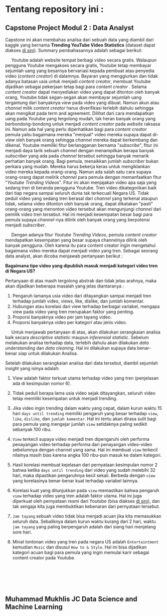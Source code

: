 # Tentang repository ini :

## Capstone Project Modul 2 : Data Analyst

Capstone ini akan membahas analisa dari sebuah data yang diambil dari kaggle yang bernama **Trending YouTube Video Statistics** (dataset dapat diakses [di sini](https://drive.google.com/drive/folders/1JFhDSfs4vzWuCdsBFObEp5sVLQMo-dR1)). Summary pembahasannya adalah sebagai berikut:


&nbsp;&nbsp;&nbsp;&nbsp;&nbsp;Youtube adalah website tempat berbagi video secara gratis. Walaupun pengguna Youtube mengakses secara gratis, Youtube tetap membayar sejumlah uang yang besarnya bervariasi kepada pembuat atau penyedia video (*content creator*) di dalamnya. Bayaran yang menggiurkan dan tidak adanya batasan usia untuk menjadi *content creator*, membuat Youtube dijadikan sebagai pekerjaan tetap bagi para *content creator* . Selama *content creator* dapat menyediakan video yang dapat ditonton oleh banyak orang, Youtube tidak segan-segan akan membayar sejumlah uang tergantung dari banyaknya *view* pada video yang dibuat. Namun akun atau *channel* milik *content creator* harus diverifikasi terlebih dahulu sehingga akan mengikat pada term and agreement. Dilihat dari cara mendapatkan uang pada Youtube yang tergolong mudah, tak heran banyak orang yang berbondong-bondong untuk menjadi *content creator* pada *website* raksasa ini. Namun ada hal yang perlu diperhatikan bagi para *content creator* pemula yaitu bagaimana mereka "menjual" video mereka supaya dapat di-*view* oleh banyak orang sehingga *channel* mereka dapat berkembang dan dikenal. Youtube memiliki fitur berlangganan bernama "*subscribe*", fitur ini menjadi daya tarik sebuah *channel* dengan menampilkan berapa banyak *subscriber* yang ada pada *channel* tersebut sehingga banyak menarik perhatian banyak orang. Bagi pemula, menaikkan jumlah *subscriber* bukan perkara yang mudah. Mereka harus bekerja keras untuk mengiklankan video mereka kepada orang-orang. Namun ada salah satu cara supaya orang-orang dapat melirik *channel* para pemula dengan memanfaatkan fitur "*Youtube Trending Videos*". Fitur ini akan menjajakan video apa saja yang sedang tren di beranda pengguna Youtube. Tren video dikategorikan baik dari tiap negara sampai seluruh dunia tak terkecuali Negara US. Tidak peduli video yang sedang tren berasal dari *channel* yang terkenal ataupun tidak, selama video ditonton oleh banyak orang, dapat dikatakan "pasti" orang-orang yang menonton video tersebut akan mengunjungi *channel* dari pemilik video tren tersebut. Hal ini menjadi kesempatan besar bagi para pemula supaya *channel*-nya dilirik oleh banyak orang yang berpotensi menjadi *subscriber*.<br>

&nbsp;&nbsp;&nbsp;&nbsp;&nbsp;Dengan adanya fitur *Youtube Trending Videos*, pemula *content creator* mendapatkan kesempatan yang besar supaya channelnya dilirik oleh banyak pengguna. Oleh karena itu para content creator ingin mengetahui bagaimana video mereka dapat menjadi video yang tren. Sebagai seorang data analyst, akan dicoba menjawab pertanyaan berikut :

**Bagaimana tipe video yang dipublish masuk menjadi kategori video tren di Negara US?**

Pertanyaan di atas masih tergolong abstrak dan tidak jelas arahnya, maka akan dijadikan beberapa masalah yang jelas diantaranya :

1.	Pengaruh lamanya usia video dari ditayangkan sampai menjadi tren terhadap jumlah video, views, like, dislike, dan jumlah komentar.
2.	Hubungan atau korelasi dari view terhadap berbagai variabel, mengapa view pada video yang tren merupakan faktor yang penting.
3.	Proporsi banyaknya video per jam tayang video.
4.	Proporsi banyaknya video per kategori atau jenis video.

&nbsp;&nbsp;&nbsp;&nbsp;&nbsp;Untuk menjawab pertanyaan di atas, akan dilakukan serangkaian analisa baik secara *descriptive statistic* maupun *inferensial statistic*. Sebelum melakukan analisa terhadap data, terlebih dahulu akan dilakukan *data understanding* dan *data cleaning*. Hal ini dilakukan supaya data benar-benar siap untuk dilakukan Analisa.

Setelah dilakukan serangkaian analisa dari data tersebut, diambil sejumlah insight yang isinya adalah:
 
1. View adalah faktor terkuat utama terhadap video yang tren (penjelasan ada di kesimpulan nomor 6).

2. Tidak peduli berapa lama usia video sejak ditayangkan, seluruh video tetap memiliki kesempatan untuk menjadi trending. 

3. Jika video ingin trending dalam waktu yang cepat, dalam kurun waktu 15 hari `days until trending` memiliki pengaruh yang besar terhadap `view`, `like`, `dislike`, dan `jumlah komentar`. Hal ini tentu akan dirasa sulit bagi para pemula yang mengejar jumlah `view` setidaknya paling sedikit sebanyak 100 ribu.

4. `View` terkecil supaya video menjadi tren dipengaruhi oleh performa penayangan video terhadap performa dari penayangan video-video sebelumnya dengan channel yang sama. Hal ini membuat `view` terkecil nilainya masih bias karena angka 100 ribu-pun masuk ke dalam kategori.

5. Hasil korelasi membuat kejelasan dari pernyataan kesimpulan nomor 2 bahwa ketika `days until trending` dari video yang sudah melebihi 32 hari, maka dipastikan pengaruhnya kecil sekali. Berbeda dengan `view` yang korelasinya benar-benar kuat terhadap variabel lainnya.

6. Korelasi kuat yang ditunjukkan pada `view` memastikan bahwa pengaruh `view` terhadap video yang tren adalah faktor utama. Hal ini juga diperkuat oleh pernyataan resmi dari Youtube (bisa diakses [di sini](https://support.google.com/youtube/answer/7239739?hl=en)), dan tak sengaja kita juga membuktikan kebenaran dari pernyataan tersebut.

7. `Jam tayang` sebuah video tidak bisa menjadi acuan jika kita memasukkan seluruh data. Sebaliknya dalam kurun waktu kurang dari 2 hari, waktu `jam tayang` yang paling berpengaruh adalah dari siang hari menjelang sore hari.

8. Minat tontonan video yang tren pada negara US adalah `Entertaintment` kemudian `Music` dan disusul `How to & Style`. Hal ini bisa dijadikan kategori acuan bagi para pemula yang ingin memulai karir sebagai content creator pada Youtube.
<br>
<br>
<br>
<br>

Muhammad Mukhlis JC Data Science and Machine Learning
-



